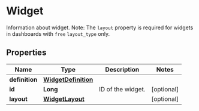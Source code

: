 

# Widget

Information about widget.  Note: The `layout` property is required for widgets in dashboards with `free` `layout_type` only.
## Properties

Name | Type | Description | Notes
------------ | ------------- | ------------- | -------------
**definition** | [**WidgetDefinition**](WidgetDefinition.md) |  | 
**id** | **Long** | ID of the widget. |  [optional]
**layout** | [**WidgetLayout**](WidgetLayout.md) |  |  [optional]



